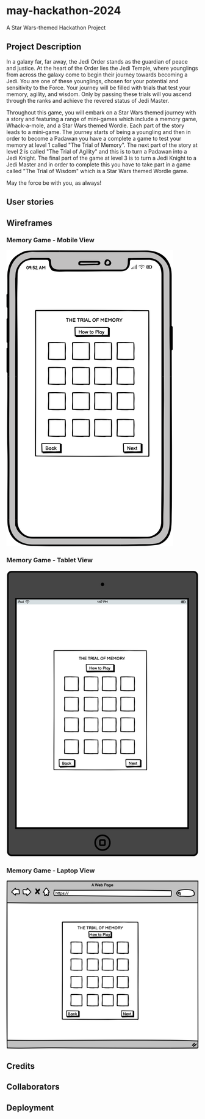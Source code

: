 # may-hackathon-2024
A Star Wars-themed Hackathon Project

## Project Description
In a galaxy far, far away, the Jedi Order stands as the guardian of peace and justice.
At the heart of the Order lies the Jedi Temple, where younglings from across the 
galaxy come to begin their journey towards becoming a Jedi. You are one of these 
younglings, chosen for your potential and sensitivity to the Force. Your journey will be 
filled with trials that test your memory, agility, and wisdom.
Only by passing these trials will you ascend through the ranks and achieve the revered
status of Jedi Master.

Throughout this game, you will embark on a Star Wars themed journey with a story and featuring a range of mini-games which include a memory game, Whack-a-mole, and a Star Wars themed Wordle. Each part of the story leads to a mini-game. The journey starts of being a youngling and then in order to become a Padawan you have a complete a game to test your memory at level 1 called "The Trial of Memory". The next part of the story at level 2 is called "The Trial of Agility" and this is to turn a Padawan into a Jedi Knight. The final part of the game at level 3 is to turn a Jedi Knight to a Jedi Master and in order to complete this you have to take part in a game called "The Trial of Wisdom" which is a Star Wars themed Wordle game.

May the force be with you, as always!

## User stories

## Wireframes

### Memory Game - Mobile View
![Memory Game - Mobile View](assets/wireframes/memory-game-mobile.png)
### Memory Game - Tablet View
![Memory Game - Tablet View](assets/wireframes/memory-game-tablet.png)
### Memory Game - Laptop View
![Memory Game - Laptop View](assets/wireframes/memory-game-laptop.png)

## Credits

## Collaborators

## Deployment